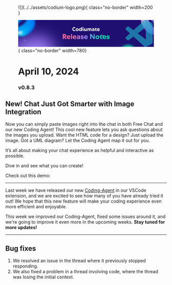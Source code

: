 <figure markdown="1">
![](../../assets/codium-logo.png){ class="no-border" width=200 }

![](../../assets/VSCode%20release%20notes.png){ class="no-border" width=780}
# April 10, 2024
### v0.8.3
</figure>

## New! Chat Just Got Smarter with Image Integration

Now you can simply paste images right into the chat in both Free Chat and our new Coding Agent! This cool new feature lets you ask questions about the images you upload. Want the HTML code for a design? Just upload the image. Got a UML diagram? Let the Coding Agent map it out for you. 

It’s all about making your chat experience as helpful and interactive as possible. 

Dive in and see what you can create!

Check out this demo:



--- 

Last week we have released our new [Coding-Agent](../2024-04-04/index.md) in our VSCode extension, and we are excited to see how many of you have already tried it out! We hope that this new feature will make your coding experience even more efficient and enjoyable.

This week we improved our Coding-Agent, fixed some issues around it, and we're going to improve it even more in the upcoming weeks. **Stay tuned for more updates!**

---

## Bug fixes

1. We resolved an issue in the thread where it previously stopped responding.
2. We also fixed a problem in a thread involving code, where the thread was losing the initial context.
